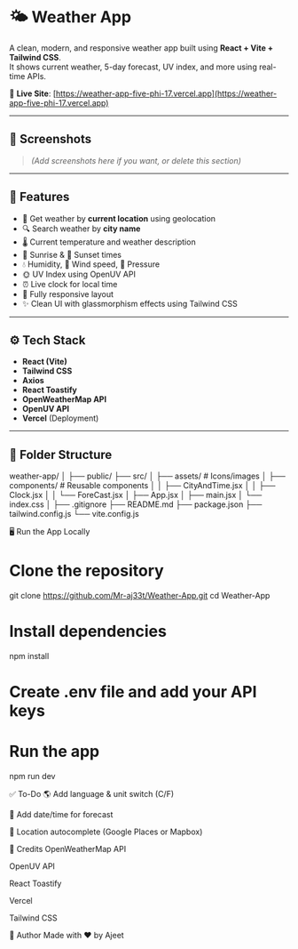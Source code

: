 # 🌤️ Weather App

A clean, modern, and responsive weather app built using **React + Vite + Tailwind CSS**.  
It shows current weather, 5-day forecast, UV index, and more using real-time APIs.

🔗 **Live Site**: [https://weather-app-five-phi-17.vercel.app](https://weather-app-five-phi-17.vercel.app)

---

## 📸 Screenshots

> _(Add screenshots here if you want, or delete this section)_

---

## 🚀 Features

- 📍 Get weather by **current location** using geolocation
- 🔍 Search weather by **city name**
- 🌡️ Current temperature and weather description
- 🌅 Sunrise & 🌇 Sunset times
- 💧 Humidity, 💨 Wind speed, 🧭 Pressure
- 🌞 UV Index using OpenUV API
- ⏰ Live clock for local time
- 📱 Fully responsive layout
- ✨ Clean UI with glassmorphism effects using Tailwind CSS

---

## ⚙️ Tech Stack

- **React (Vite)**
- **Tailwind CSS**
- **Axios**
- **React Toastify**
- **OpenWeatherMap API**
- **OpenUV API**
- **Vercel** (Deployment)

---

## 📂 Folder Structure

weather-app/
│
├── public/
├── src/
│ ├── assets/ # Icons/images
│ ├── components/ # Reusable components
│ │ ├── CityAndTime.jsx
│ │ ├── Clock.jsx
│ │ └── ForeCast.jsx
│ ├── App.jsx
│ ├── main.jsx
│ └── index.css
│
├── .gitignore
├── README.md
├── package.json
├── tailwind.config.js
└── vite.config.js

🖥️ Run the App Locally

# Clone the repository
git clone https://github.com/Mr-aj33t/Weather-App.git
cd Weather-App

# Install dependencies
npm install

# Create .env file and add your API keys

# Run the app
npm run dev

✅ To-Do
🌎 Add language & unit switch (C/F)

📅 Add date/time for forecast

📍 Location autocomplete (Google Places or Mapbox)

🙌 Credits
OpenWeatherMap API

OpenUV API

React Toastify

Vercel

Tailwind CSS

👋 Author
Made with ❤️ by Ajeet
